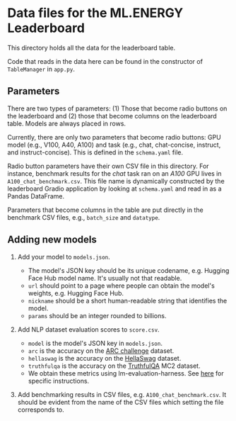 # Data files for the ML.ENERGY Leaderboard

This directory holds all the data for the leaderboard table.

Code that reads in the data here can be found in the constructor of `TableManager` in `app.py`.

## Parameters

There are two types of parameters: (1) Those that become radio buttons on the leaderboard and (2) those that become columns on the leaderboard table.
Models are always placed in rows.

Currently, there are only two parameters that become radio buttons: GPU model (e.g., V100, A40, A100) and task (e.g., chat, chat-concise, instruct, and instruct-concise).
This is defined in the `schema.yaml` file.

Radio button parameters have their own CSV file in this directory.
For instance, benchmark results for the *chat* task ran on an *A100* GPU lives in `A100_chat_benchmark.csv`. This file name is dynamically constructed by the leaderboard Gradio application by looking at `schema.yaml` and read in as a Pandas DataFrame.

Parameters that become columns in the table are put directly in the benchmark CSV files, e.g., `batch_size` and `datatype`.

## Adding new models

1. Add your model to `models.json`.
   - The model's JSON key should be its unique codename, e.g. Hugging Face Hub model name. It's usually not that readable.
   - `url` should point to a page where people can obtain the model's weights, e.g. Hugging Face Hub.
   - `nickname` should be a short human-readable string that identifies the model.
   - `params` should be an integer rounded to billions.
  
1. Add NLP dataset evaluation scores to `score.csv`.
   - `model` is the model's JSON key in `models.json`.
   - `arc` is the accuracy on the [ARC challenge](https://allenai.org/data/arc) dataset.
   - `hellaswag` is the accuracy on the [HellaSwag](https://allenai.org/data/hellaswag) dataset.
   - `truthfulqa` is the accuracy on the [TruthfulQA](https://github.com/sylinrl/TruthfulQA) MC2 dataset.
   - We obtain these metrics using lm-evaluation-harness. See [here](https://github.com/ml-energy/leaderboard/tree/master/pegasus#nlp-benchmark) for specific instructions.

1. Add benchmarking results in CSV files, e.g. `A100_chat_benchmark.csv`. It should be evident from the name of the CSV files which setting the file corresponds to.
